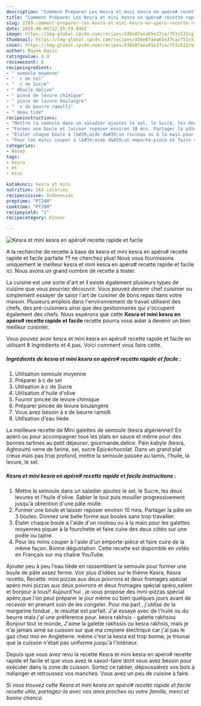 ```yaml
---
description: "Comment Préparer Les Kesra et mini kesra en apéro# recette rapide et facile"
title: "Comment Préparer Les Kesra et mini kesra en apéro# recette rapide et facile"
slug: 2789-comment-preparer-les-kesra-et-mini-kesra-en-apero-recette-rapide-et-facile
date: 2020-06-06T12:55:59.046Z
image: https://img-global.cpcdn.com/recipes/d36e87aea65e37ca/751x532cq70/kesra-et-mini-kesra-en-apero-recette-rapide-et-facile-photo-principale-de-la-recette.jpg
thumbnail: https://img-global.cpcdn.com/recipes/d36e87aea65e37ca/751x532cq70/kesra-et-mini-kesra-en-apero-recette-rapide-et-facile-photo-principale-de-la-recette.jpg
cover: https://img-global.cpcdn.com/recipes/d36e87aea65e37ca/751x532cq70/kesra-et-mini-kesra-en-apero-recette-rapide-et-facile-photo-principale-de-la-recette.jpg
author: Mayme Davis
ratingvalue: 4.9
reviewcount: 8
recipeingredient:
- " semoule moyenne"
- "  c de sel"
- "  c de Sucre"
- " dhuile dolive"
- " pince de levure chimique"
- " pince de levure boulangre"
- "  s de beurre ramolli"
- " deau tide"
recipeinstructions:
- "Mettre la semoule dans un saladier ajoutez le sel, le Sucre, les deux levures et l&#39;huile d&#39;olive. Sabler le tout puis mouiller progressivement jusqu&#39;à obtention d&#39;une pâte molle."
- "Former une boule et laisser reposer environ 10 mns. Partager la pâte en 3 boules. Donnez une belle forme aux boules sans trop travailler."
- "Étaler chaque boule à l&#39;aide d&#39;un rouleau ou à la main.pour les galettes moyennes piquer à la fourchette et faire cuire des deux côtés sur une poêle ou tajine."
- "Pour les minis couper à l&#39;aide d&#39;un emporte-pièce et faire cuire de la même façon. Bonne dégustation. Cette recette est disponible en vidéo en Français sur ma chaîne YouTube."
categories:
- Resep
tags:
- kesra
- et
- mini

katakunci: kesra et mini 
nutrition: 264 calories
recipecuisine: Indonesian
preptime: "PT24M"
cooktime: "PT39M"
recipeyield: "2"
recipecategory: Dinner

---
```



![Kesra et mini kesra en apéro# recette rapide et facile](https://img-global.cpcdn.com/recipes/d36e87aea65e37ca/751x532cq70/kesra-et-mini-kesra-en-apero-recette-rapide-et-facile-photo-principale-de-la-recette.jpg)

A la recherche de recette à base de kesra et mini kesra en apéro# recette rapide et facile parfaite ?? ne cherchez plus! Nous vous fournissons uniquement le meilleur kesra et mini kesra en apéro# recette rapide et facile ici. Nous avons un grand nombre de recette à tester.

La cuisine est une sorte d'art et il existe également plusieurs types de cuisine que vous pourriez découvrir. Vous pouvez devenir chef cuisinier ou simplement essayer de saisir l'art de cuisiner de bons repas dans votre maison. Plusieurs emplois dans l'environnement de travail utilisent des chefs, des pré-cuisiniers ainsi que des gestionnaires qui s'occupent également des chefs. Nous espérons que cette <strong> Kesra et mini kesra en apéro# recette rapide et facile </strong> recette pourra vous aider à devenir un bien meilleur cuisinier.

<!--inarticleads1-->

Vous pouvez avoir kesra et mini kesra en apéro# recette rapide et facile en utilisant 8 Ingrédients et 4 pas. Voici comment vous faire cette.

##### Ingrédients de kesra et mini kesra en apéro# recette rapide et facile :

1. Utilisation  semoule moyenne
1. Préparer  à c de sel
1. Utilisation  à c de Sucre
1. Utilisation  d&#39;huile d&#39;olive
1. Fournir  pincée de levure chimique
1. Préparer  pincée de levure boulangère
1. Vous avez besoin  à s de beurre ramolli
1. Utilisation  d&#39;eau tiède


La meilleure recette de Mini galettes de semoule (kesra algérienne)! En apéro ou pour accompagner tous les plats en sauce et même pour des bonnes tartines au petit déjeuner. gourmande.delice. Pain kabyle (kesra, Aghroum) verre de farine, sel, sucre Epicéchocolat. Dans un grand plat creux mais pas trop profond, mettre la semoule passée au tamis, l&#39;huile, la levure, le sel. 

<!--inarticleads2-->

##### Kesra et mini kesra en apéro# recette rapide et facile instructions :

1. Mettre la semoule dans un saladier ajoutez le sel, le Sucre, les deux levures et l&#39;huile d&#39;olive. Sabler le tout puis mouiller progressivement jusqu&#39;à obtention d&#39;une pâte molle.
1. Former une boule et laisser reposer environ 10 mns. Partager la pâte en 3 boules. Donnez une belle forme aux boules sans trop travailler.
1. Étaler chaque boule à l&#39;aide d&#39;un rouleau ou à la main.pour les galettes moyennes piquer à la fourchette et faire cuire des deux côtés sur une poêle ou tajine.
1. Pour les minis couper à l&#39;aide d&#39;un emporte-pièce et faire cuire de la même façon. Bonne dégustation. Cette recette est disponible en vidéo en Français sur ma chaîne YouTube.


Ajouter peu à peu l&#39;eau tiède en rassemblant la semoule pour former une boule de pâte assez ferme. Voir plus d&#39;idées sur le thème Kesra, Kesra recette, Recette. mini pizzas aux deux poivrons et deux fromages spécial apéro mini pizzas aux deux poivrons et deux fromages spécial apéro,selem et bonjour à tous!! Aujourd&#39;hui , je vous propose des mini-pizzas spécial apéro,que l&#39;on peut préparer le jour même ou bien quelques jours avant de recevoir en prenant soin de les congeler. Pour ma part , j&#39;utilise de la margarine fondue , le résultat est parfait. J&#39;ai essayé avec de l&#39;huile ou du beurre mais j&#39;ai une préférence pour. kesra rakhsis - galette rakhsiss Bonjour tout le monde, J&#39;aime la galette rakhssis ou kesra rakhsis, mais je n&#39;ai jamais aimé sa cuisson sur que ma crepiere électrique car j&#39;ai pas le gaz chez moi en Angleterre. même c&#39;est la kesra est trop bonne, je trouvai que la cuisson n&#39;était pas uniforme jusqu&#39;à l&#39;intérieur. 

<!--inarticleads1-->

<p>
Depuis que vous avez revu la recette Kesra et mini kesra en apéro# recette rapide et facile et que vous avez le savoir-faire dont vous avez besoin pour exécuter dans la zone de cuisson. Sortez ce tablier, dépoussiérez vos bols à mélanger et retroussez vos manches. Vous avez un peu de cuisine à faire.
</p>

<p>
<i>Si vous trouvez cette Kesra et mini kesra en apéro# recette rapide et facile recette utile, partagez-la avec vos amis proches ou votre famille, merci et bonne chance.</i>
</p>
